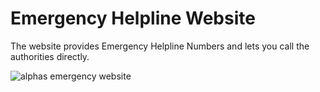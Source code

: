 # Emergency Helpline Website

The website provides Emergency Helpline Numbers and lets you call the authorities directly.

![alphas emergency website](https://user-images.githubusercontent.com/90619240/176223698-ba78e9ba-fee0-473a-ab0b-f4723d684431.png)
